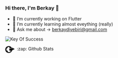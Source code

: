 ### Hi there, I'm Berkay 👋

- 🔭 I’m currently working on Flutter
- 🌱 I’m currently learning almost eveything (really)
- 💬 Ask me about -> berkaydiyebiri@gmail.com

![Key Of Success](https://i.ibb.co/k0jM0y1/sohard.jpg)

[<img align="left" alt="berkayismus.site" width="22px" src="https://raw.githubusercontent.com/iconic/open-iconic/master/svg/globe.svg" />][website]

<details>
  <summary>:zap: Github Stats</summary>

  <img align="left" alt="berkayismus's Github Stats" src="https://github-readme-stats.codestackr.vercel.app/api?username=berkayismus&show_icons=true&hide_border=true" />

</details>


[website]: https://berkayismus.site
[twitter]: https://twitter.com/berkayismus
[youtube]: https://youtube.com/codeSTACKr

<!--
**berkayismus/berkayismus** is a ✨ _special_ ✨ repository because its `README.md` (this file) appears on your GitHub profile.

<!--
**[<img align="left" alt="berkayismus | Twitter" width="22px" src="https://cdn.jsdelivr.net/npm/simple-icons@v3/icons/twitter.svg" />][twitter]






